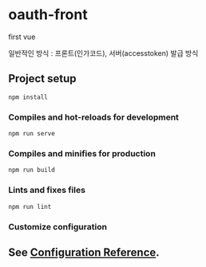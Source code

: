 # oauth-front
first vue

일반적인 방식 : 프론트(인가코드), 서버(accesstoken) 발급 방식

## Project setup
```
npm install
```

### Compiles and hot-reloads for development
```
npm run serve
```

### Compiles and minifies for production
```
npm run build
```

### Lints and fixes files
```
npm run lint
```

### Customize configuration
See [Configuration Reference](https://cli.vuejs.org/config/).
-
